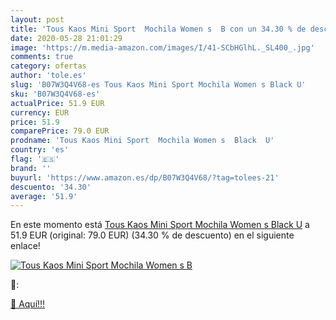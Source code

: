 ```yaml
---
layout: post
title: 'Tous Kaos Mini Sport  Mochila Women s  B con un 34.30 % de descuento'
date: 2020-05-28 21:01:29
image: 'https://m.media-amazon.com/images/I/41-SCbHGlhL._SL400_.jpg'
comments: true
category: ofertas
author: 'tole.es'
slug: 'B07W3Q4V68-es Tous Kaos Mini Sport Mochila Women s Black U'
sku: 'B07W3Q4V68-es'
actualPrice: 51.9 EUR
currency: EUR
price: 51.9
comparePrice: 79.0 EUR
prodname: 'Tous Kaos Mini Sport  Mochila Women s  Black  U'
country: 'es'
flag: '🇪🇸'
brand: ''
buyurl: 'https://www.amazon.es/dp/B07W3Q4V68/?tag=tolees-21'
descuento: '34.30'
average: '51.9'
---
```


En este momento está [Tous Kaos Mini Sport  Mochila Women s  Black  U](https://www.amazon.es/dp/B07W3Q4V68/?tag=tolees-21) a 51.9 EUR (original: 79.0 EUR) (34.30 %  de descuento) en el siguiente enlace!

[![Tous Kaos Mini Sport  Mochila Women s  B](https://m.media-amazon.com/images/I/41-SCbHGlhL._SL400_.jpg)](https://www.amazon.es/dp/B07W3Q4V68/?tag=tolees-21)

🔎:


[🛒 Aquí!!!](https://www.amazon.es/dp/B07W3Q4V68/?tag=tolees-21)
